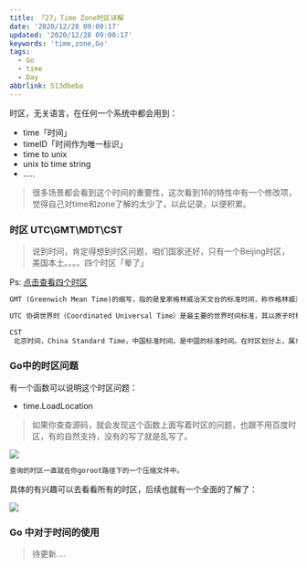 ```yaml
---
title: 「27」Time Zone时区详解
date: '2020/12/28 09:00:17'
updated: '2020/12/28 09:00:17'
keywords: 'time,zone,Go'
tags:
  - Go
  - time
  - Day
abbrlink: 513dbeba
---
```



时区，无关语言，在任何一个系统中都会用到：
* time「时间」
* timeID「时间作为唯一标识」
* time to unix
* unix to time string
* .....

>很多场景都会看到这个时间的重要性，这次看到16的特性中有一个修改项，觉得自己对time和zone了解的太少了，以此记录，以便积累。

<!--more-->

### 时区 UTC\GMT\MDT\CST

>说到时间，肯定得想到时区问题，咱们国家还好，只有一个Beijing时区，美国本土。。。。四个时区「晕了」

Ps: [点击查看四个时区](https://zh.wikipedia.org/wiki/%E7%BE%8E%E5%9C%8B%E6%99%82%E5%8D%80)




```markdown
GMT (Greenwich Mean Time)的缩写，指的是皇家格林威治天文台的标准时间，称作格林威治时间，因为本初子午线通过此地区，因此也称为世界标准时间。然而地球的自转不是完全规律的，而且正逐渐减慢，因此自1924年开始，格林威治时间(GMT)已经不再被视为标准时间，取而代之的是"世界协调时间" (UTC: Coordinated Universal Time)

UTC 协调世界时（Coordinated Universal Time）是最主要的世界时间标准，其以原子时秒长为基础，在时刻上尽量接近于格林尼治标准时间。UTC 是一个标准，而不是一个时区

CST
 北京时间，China Standard Time，中国标准时间，是中国的标准时间。在时区划分上，属东八区，比协调世界时早8小时，记为UTC+8
```


### Go中的时区问题

有一个函数可以说明这个时区问题：

* time.LoadLocation

>如果你查查源码，就会发现这个函数上面写着时区的问题，也跟不用百度时区，有的自然支持，没有的写了就是乱写了。

![](https://crab-1251738482.cos.ap-guangzhou.myqcloud.com/clipboard_20201228_112003.png)

```go
查询的时区一直就在你goroot路径下的一个压缩文件中。
```

具体的有兴趣可以去看看所有的时区，后续也就有一个全面的了解了：

![](https://crab-1251738482.cos.ap-guangzhou.myqcloud.com/clipboard_20201228_112408.png)



### Go 中对于时间的使用

>待更新....